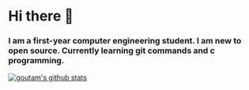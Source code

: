 # Hi there 👋
### I am a first-year computer engineering student. I am new to open source. Currently learning git commands and c programming.
[![goutam's github stats](https://github-readme-stats.vercel.app/api?username=goutamthakur&count_private=true&include_all_commits=true&theme=radical)](https://google.com)


